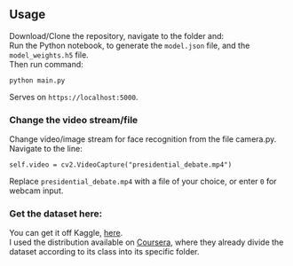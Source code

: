 ## Usage

Download/Clone the repository, navigate to the folder and:  
Run the Python notebook, to generate the `model.json` file, and the `model_weights.h5` file.  
Then run command:  
```
python main.py
```

Serves on `https://localhost:5000`.

### Change the video stream/file
Change video/image stream for face recognition from the file camera.py. Navigate to the line:  
```
self.video = cv2.VideoCapture("presidential_debate.mp4")
```

Replace `presidential_debate.mp4` with a file of your choice, or enter `0` for webcam input.

### Get the dataset here:
You can get it off Kaggle, [here](https://www.kaggle.com/c/challenges-in-representation-learning-facial-expression-recognition-challenge/data).  
I used the distribution available on [Coursera](https://www.coursera.org/projects/facial-expression-recognition-keras), where they already divide the dataset according to its class into its specific folder.
